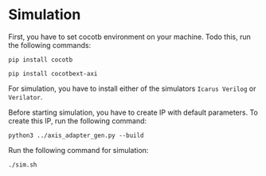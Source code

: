 # Simulation  
First, you have to set cocotb environment on your machine. Todo this, run the following commands:
```
pip install cocotb

pip install cocotbext-axi
```

For simulation, you have to install either of the simulators `Icarus Verilog` or `Verilator`.

Before starting simulation, you have to create IP with default parameters. To create this IP, run the following command:
```
python3 ../axis_adapter_gen.py --build
```

Run the following command for simulation:
```
./sim.sh
``` 